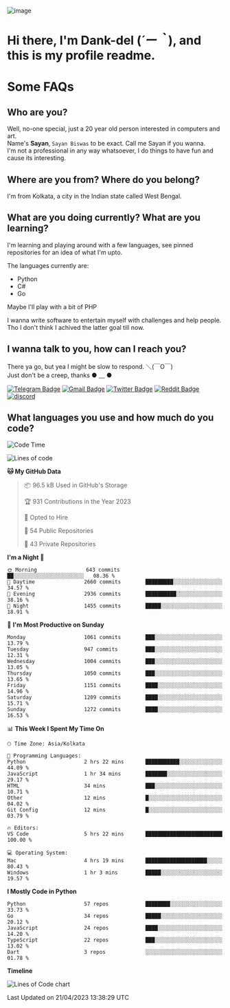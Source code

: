 ![image](https://user-images.githubusercontent.com/63096193/125182844-29f20800-e22f-11eb-8dc9-b0f2d29647bb.png)

# **Hi there, I'm Dank-del (*´ー｀*), and this is my profile readme.**
<!--  [![Profile views](https://gpvc.arturio.dev/dank-del)](https://github.com/dank-del) -->
# Some FAQs

## **Who are you?**

Well, no-one special, just a 20 year old person interested in computers and art. \
Name's **Sayan**, `Sayan Biswas` to be exact. Call me Sayan if you wanna. \
I'm not a professional in any way whatsoever, I do things to have fun and cause its interesting.

## **Where are you from? Where do you belong?**

I'm from Kolkata, a city in the Indian state called West Bengal.

## **What are you doing currently? What are you learning?**

I'm learning and playing around with a few languages, see pinned repositories for an idea of what I'm upto.

The languages currently are:

- Python
- C#
- Go

Maybe I'll play with a bit of PHP

I wanna write software to entertain myself with challenges and help people. \
Tho I don't think I achived the latter goal till now.

<!--## **Eww, I see a weeb profile.**

Can't help it, it's the best way to hide my face on this account
> Why do people hate weebs .-.

## **Cool, what more interests you?**

My interests are quite, weird. They're scattered all over the place. \
I've been fascinated by music and have studied it since the age of 6, I've performed on stage and on air but yeah now I've been away from that. I specialize in key instruments. \
Another thing that interests me is Media Production, aka, working with audio, video and broadcasting media.

> I just like art in general. also feeds the reason of me being obsessed with Japanese drawings (⋟ ﹏ ⋞)-->

## **I wanna talk to you, how can I reach you?**

There ya go, but yea I might be slow to respond. ＼(￣O￣) \
Just don't be a creep, thanks ● ﹏ ●

[![Telegram Badge](https://img.shields.io/badge/-dank_as_fuck-1ca0f1?style=flat-square&logo=telegram&logoColor=white&link=https://t.me/dank_as_fuck)](https://t.me/dank_as_fuck)
[![Gmail Badge](https://img.shields.io/badge/-sayan@asia.com-c14438?style=flat-square&logo=Gmail&logoColor=white&link=mailto:sayan@asia.com)](mailto:sayan@asia.com)
[![Twitter Badge](https://img.shields.io/twitter/follow/TheDankDel?style=social)](https://twitter.com/TheDankDel)
[![Reddit Badge](https://img.shields.io/reddit/user-karma/combined/dank_as_fuck_?style=social)](https://www.reddit.com/user/dank_as_fuck_/)
[![discord](https://discord-md-badge.vercel.app/api/shield/506536929152466945?style=social)](https://discordapp.com/users/506536929152466945)

## **What languages you use and how much do you code?**

<!--START_SECTION:waka-->
![Code Time](http://img.shields.io/badge/Code%20Time-1%2C137%20hrs%2034%20mins-blue)

![Lines of code](https://img.shields.io/badge/From%20Hello%20World%20I%27ve%20Written-4.4%20million%20lines%20of%20code-blue)

**🐱 My GitHub Data** 

> 📦 96.5 kB Used in GitHub's Storage 
 > 
> 🏆 931 Contributions in the Year 2023
 > 
> 💼 Opted to Hire
 > 
> 📜 54 Public Repositories 
 > 
> 🔑 43 Private Repositories 
 > 
**I'm a Night 🦉** 

```text
🌞 Morning                643 commits         ██░░░░░░░░░░░░░░░░░░░░░░░   08.36 % 
🌆 Daytime                2660 commits        █████████░░░░░░░░░░░░░░░░   34.57 % 
🌃 Evening                2936 commits        ██████████░░░░░░░░░░░░░░░   38.16 % 
🌙 Night                  1455 commits        █████░░░░░░░░░░░░░░░░░░░░   18.91 % 
```
📅 **I'm Most Productive on Sunday** 

```text
Monday                   1061 commits        ███░░░░░░░░░░░░░░░░░░░░░░   13.79 % 
Tuesday                  947 commits         ███░░░░░░░░░░░░░░░░░░░░░░   12.31 % 
Wednesday                1004 commits        ███░░░░░░░░░░░░░░░░░░░░░░   13.05 % 
Thursday                 1050 commits        ███░░░░░░░░░░░░░░░░░░░░░░   13.65 % 
Friday                   1151 commits        ████░░░░░░░░░░░░░░░░░░░░░   14.96 % 
Saturday                 1209 commits        ████░░░░░░░░░░░░░░░░░░░░░   15.71 % 
Sunday                   1272 commits        ████░░░░░░░░░░░░░░░░░░░░░   16.53 % 
```


📊 **This Week I Spent My Time On** 

```text
🕑︎ Time Zone: Asia/Kolkata

💬 Programming Languages: 
Python                   2 hrs 22 mins       ███████████░░░░░░░░░░░░░░   44.09 % 
JavaScript               1 hr 34 mins        ███████░░░░░░░░░░░░░░░░░░   29.17 % 
HTML                     34 mins             ███░░░░░░░░░░░░░░░░░░░░░░   10.71 % 
Other                    12 mins             █░░░░░░░░░░░░░░░░░░░░░░░░   04.02 % 
Git Config               12 mins             █░░░░░░░░░░░░░░░░░░░░░░░░   03.79 % 

🔥 Editors: 
VS Code                  5 hrs 22 mins       █████████████████████████   100.00 % 

💻 Operating System: 
Mac                      4 hrs 19 mins       ████████████████████░░░░░   80.43 % 
Windows                  1 hr 3 mins         █████░░░░░░░░░░░░░░░░░░░░   19.57 % 
```

**I Mostly Code in Python** 

```text
Python                   57 repos            ████████░░░░░░░░░░░░░░░░░   33.73 % 
Go                       34 repos            █████░░░░░░░░░░░░░░░░░░░░   20.12 % 
JavaScript               24 repos            ████░░░░░░░░░░░░░░░░░░░░░   14.20 % 
TypeScript               22 repos            ███░░░░░░░░░░░░░░░░░░░░░░   13.02 % 
Dart                     3 repos             ░░░░░░░░░░░░░░░░░░░░░░░░░   01.78 % 
```



**Timeline**

![Lines of Code chart](https://raw.githubusercontent.com/Dank-del/Dank-del/main/assets/bar_graph.png)


 Last Updated on 21/04/2023 13:38:29 UTC
<!--END_SECTION:waka-->

<!--## **Can I stalk your spotify?**

Um sure.

![OwO Spotify](https://spotify-recently-played-readme.vercel.app/api?user=31fdrsslnr7nvq4ytqwtw7c4rxfm&count=5)-->

